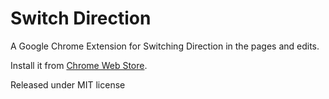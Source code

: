 Switch Direction
================

A Google Chrome Extension for Switching Direction in the pages and edits.

Install it from [Chrome Web Store](https://chrome.google.com/webstore/detail/fldkjfjmcadcklboajlnclnfjpdopcce).

Released under MIT license
